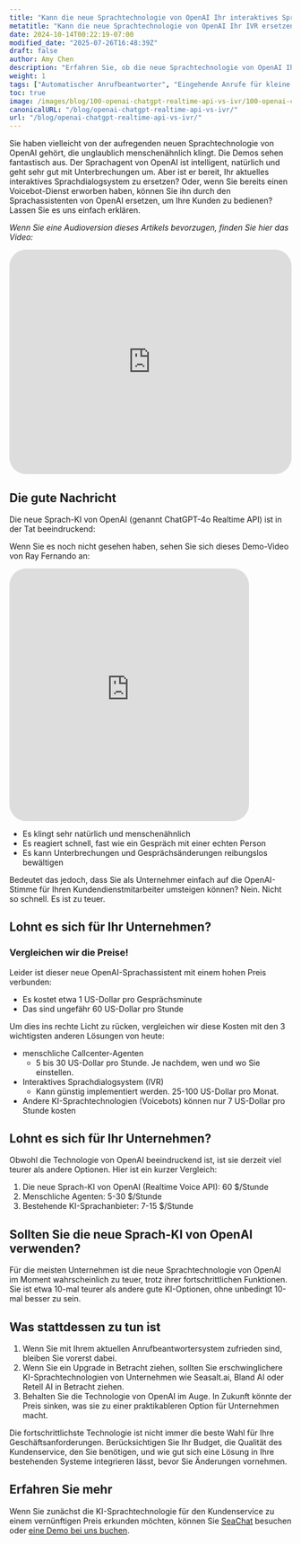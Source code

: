 ```yaml
---
title: "Kann die neue Sprachtechnologie von OpenAI Ihr interaktives Sprachdialogsystem (IVR) ersetzen?"
metatitle: "Kann die neue Sprachtechnologie von OpenAI Ihr IVR ersetzen?"
date: 2024-10-14T00:22:19-07:00
modified_date: "2025-07-26T16:48:39Z"
draft: false
author: Amy Chen
description: "Erfahren Sie, ob die neue Sprachtechnologie von OpenAI Ihr aktuelles interaktives Sprachdialogsystem ersetzen kann."
weight: 1
tags: ["Automatischer Anrufbeantworter", "Eingehende Anrufe für kleine Unternehmen", "SeaChat", "Sprach-KI"]
toc: true
image: /images/blog/100-openai-chatgpt-realtime-api-vs-ivr/100-openai-chatgpt-realtime-api-vs-ivr.png
canonicalURL: "/blog/openai-chatgpt-realtime-api-vs-ivr/"
url: "/blog/openai-chatgpt-realtime-api-vs-ivr/"
---
```


Sie haben vielleicht von der aufregenden neuen Sprachtechnologie von OpenAI gehört, die unglaublich menschenähnlich klingt. Die Demos sehen fantastisch aus. Der Sprachagent von OpenAI ist intelligent, natürlich und geht sehr gut mit Unterbrechungen um. Aber ist er bereit, Ihr aktuelles interaktives Sprachdialogsystem zu ersetzen? Oder, wenn Sie bereits einen Voicebot-Dienst erworben haben, können Sie ihn durch den Sprachassistenten von OpenAI ersetzen, um Ihre Kunden zu bedienen? Lassen Sie es uns einfach erklären.

*Wenn Sie eine Audioversion dieses Artikels bevorzugen, finden Sie hier das Video:*

<iframe width="100%" height="400" src="https://www.youtube.com/embed/?v=DgX6F711ceA&list=PL8K7_LTqly46agqJW2quG5Vsylt5os1Al" title="YouTube video player" frameborder="0" allow="accelerometer; autoplay; clipboard-write; encrypted-media; gyroscope; picture-in-picture" allowfullscreen style="border-radius: 30px;"></iframe>

## Die gute Nachricht

Die neue Sprach-KI von OpenAI (genannt ChatGPT-4o Realtime API) ist in der Tat beeindruckend:

Wenn Sie es noch nicht gesehen haben, sehen Sie sich dieses Demo-Video von Ray Fernando an:

<iframe width="85%" height="450px" src="https://www.youtube.com/embed/M8-bsaaLLyg" title="Live: OpenAI 2024 Realtime Voice API Demo - Dev Day Exclusive" frameborder="0" allow="accelerometer; autoplay; clipboard-write; encrypted-media; gyroscope; picture-in-picture" allowfullscreen style="border-radius: 30px;"></iframe>

- Es klingt sehr natürlich und menschenähnlich
- Es reagiert schnell, fast wie ein Gespräch mit einer echten Person
- Es kann Unterbrechungen und Gesprächsänderungen reibungslos bewältigen

Bedeutet das jedoch, dass Sie als Unternehmer einfach auf die OpenAI-Stimme für Ihren Kundendienstmitarbeiter umsteigen können? Nein. Nicht so schnell. Es ist zu teuer.

## Lohnt es sich für Ihr Unternehmen?
### Vergleichen wir die Preise!

Leider ist dieser neue OpenAI-Sprachassistent mit einem hohen Preis verbunden:

- Es kostet etwa 1 US-Dollar pro Gesprächsminute
- Das sind ungefähr 60 US-Dollar pro Stunde

Um dies ins rechte Licht zu rücken, vergleichen wir diese Kosten mit den 3 wichtigsten anderen Lösungen von heute:

- menschliche Callcenter-Agenten
  - 5 bis 30 US-Dollar pro Stunde. Je nachdem, wen und wo Sie einstellen.
- Interaktives Sprachdialogsystem (IVR)
  - Kann günstig implementiert werden. 25-100 US-Dollar pro Monat.
- Andere KI-Sprachtechnologien (Voicebots) können nur 7 US-Dollar pro Stunde kosten

## Lohnt es sich für Ihr Unternehmen?

Obwohl die Technologie von OpenAI beeindruckend ist, ist sie derzeit viel teurer als andere Optionen. Hier ist ein kurzer Vergleich:

1. Die neue Sprach-KI von OpenAI (Realtime Voice API): 60 $/Stunde
2. Menschliche Agenten: 5-30 $/Stunde
3. Bestehende KI-Sprachanbieter: 7-15 $/Stunde

## Sollten Sie die neue Sprach-KI von OpenAI verwenden?

Für die meisten Unternehmen ist die neue Sprachtechnologie von OpenAI im Moment wahrscheinlich zu teuer, trotz ihrer fortschrittlichen Funktionen. Sie ist etwa 10-mal teurer als andere gute KI-Optionen, ohne unbedingt 10-mal besser zu sein.

## Was stattdessen zu tun ist

1. Wenn Sie mit Ihrem aktuellen Anrufbeantwortersystem zufrieden sind, bleiben Sie vorerst dabei.
2. Wenn Sie ein Upgrade in Betracht ziehen, sollten Sie erschwinglichere KI-Sprachtechnologien von Unternehmen wie Seasalt.ai, Bland AI oder Retell AI in Betracht ziehen.
3. Behalten Sie die Technologie von OpenAI im Auge. In Zukunft könnte der Preis sinken, was sie zu einer praktikableren Option für Unternehmen macht.

Die fortschrittlichste Technologie ist nicht immer die beste Wahl für Ihre Geschäftsanforderungen. Berücksichtigen Sie Ihr Budget, die Qualität des Kundenservice, den Sie benötigen, und wie gut sich eine Lösung in Ihre bestehenden Systeme integrieren lässt, bevor Sie Änderungen vornehmen.

## Erfahren Sie mehr
Wenn Sie zunächst die KI-Sprachtechnologie für den Kundenservice zu einem vernünftigen Preis erkunden möchten, können Sie [SeaChat](https://chat.seasalt.ai/?utm_source=blog/) besuchen oder [eine Demo bei uns buchen](https://meetings.hubspot.com/seasalt-ai/seasalt-meeting).
